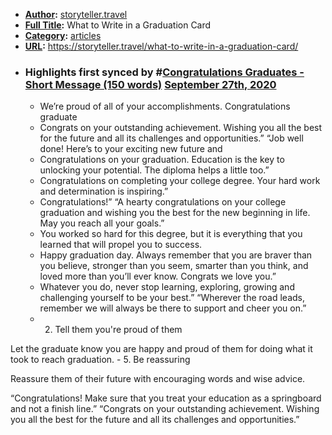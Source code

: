 - **[Author](<Author.md>):** [storyteller.travel](<storyteller.travel.md>)
- **[Full Title](<Full Title.md>):** What to Write in a Graduation Card
- **[Category](<Category.md>):** [articles](<articles.md>)
- **[URL](<URL.md>):** https://storyteller.travel/what-to-write-in-a-graduation-card/
- ### Highlights first synced by #[Congratulations Graduates - Short Message (150 words)](<Congratulations Graduates - Short Message (150 words).md>) [September 27th, 2020](<September 27th, 2020.md>)
    - We’re proud of all of your accomplishments. Congratulations graduate 
    - Congrats on your outstanding achievement. Wishing you all the best for the future and all its challenges and opportunities.”
“Job well done! Here’s to your exciting new future and 
    - Congratulations on your graduation. Education is the key to unlocking your potential. The diploma helps a little too.” 
    - Congratulations on completing your college degree. Your hard work and determination is inspiring.” 
    - Congratulations!”
“A hearty congratulations on your college graduation and wishing you the best for the new beginning in life. May you reach all your goals.” 
    - You worked so hard for this degree, but it is everything that you learned that will propel you to success. 
    - Happy graduation day. Always remember that you are braver than you believe, stronger than you seem, smarter than you think, and loved more than you’ll ever know. Congrats we love you.” 
    - Whatever you do, never stop learning, exploring, growing and challenging yourself to be your best.”
“Wherever the road leads, remember we will always be there to support and cheer you on.” 
    - 2. Tell them you're proud of them

Let the graduate know you are happy and proud of them for doing what it took to reach graduation. 
    - 5. Be reassuring

Reassure them of their future with encouraging words and wise advice.

“Congratulations! Make sure that you treat your education as a springboard and not a finish line.”
“Congrats on your outstanding achievement. Wishing you all the best for the future and all its challenges and opportunities.” 
